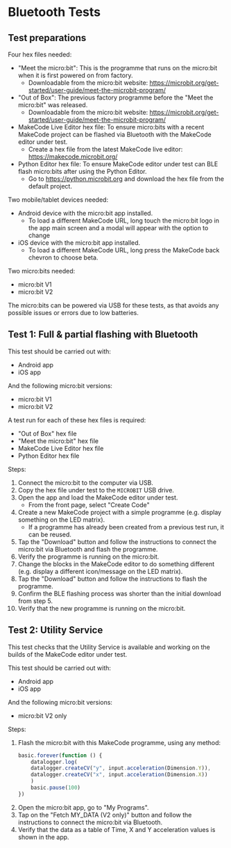 # Bluetooth Tests

## Test preparations

Four hex files needed:
- "Meet the micro:bit": This is the programme that runs on the micro:bit when
  it is first powered on from factory.
    - Downloadable from the micro:bit website:
      https://microbit.org/get-started/user-guide/meet-the-microbit-program/
- "Out of Box": The previous factory programme before the
  "Meet the micro:bit" was released.
    - Downloadable from the micro:bit website:
      https://microbit.org/get-started/user-guide/meet-the-microbit-program/
- MakeCode Live Editor hex file: To ensure micro:bits with a recent MakeCode
  project can be flashed via Bluetooth with the MakeCode editor under test.
    - Create a hex file from the latest MakeCode live editor:
      https://makecode.microbit.org/
- Python Editor hex file: To ensure MakeCode editor under test can BLE flash
  micro:bits after using the Python Editor.
    - Go to https://python.microbit.org and download the hex file
      from the default project.

Two mobile/tablet devices needed:
- Android device with the micro:bit app installed.
    - To load a different MakeCode URL, long touch the micro:bit logo in the
      app main screen and a modal will appear with the option to change
- iOS device with the micro:bit app installed.
    - To load a different MakeCode URL, long press the MakeCode back chevron
      to choose beta.

Two micro:bits needed:
- micro:bit V1
- micro:bit V2

The micro:bits can be powered via USB for these tests, as that avoids any
possible issues or errors due to low batteries.

## Test 1: Full & partial flashing with Bluetooth

This test should be carried out with:
- Android app
- iOS app

And the following micro:bit versions:
- micro:bit V1
- micro:bit V2

A test run for each of these hex files is required:
- "Out of Box" hex file
- "Meet the micro:bit" hex file
- MakeCode Live Editor hex file
- Python Editor hex file

Steps:
1. Connect the micro:bit to the computer via USB.
2. Copy the hex file under test to the `MICROBIT` USB drive.
3. Open the app and load the MakeCode editor under test.
    - From the front page, select "Create Code"
4. Create a new MakeCode project with a simple programme (e.g. display
   something on the LED matrix).
    - If a programme has already been created from a previous test run,
      it can be reused.
5. Tap the "Download" button and follow the instructions to connect the
   micro:bit via Bluetooth and flash the programme.
6. Verify the programme is running on the micro:bit.
7. Change the blocks in the MakeCode editor to do something different
   (e.g. display a different icon/message on the LED matrix).
8. Tap the "Download" button and follow the instructions to flash the programme.
9. Confirm the BLE flashing process was shorter than the initial download from
   step 5.
10. Verify that the new programme is running on the micro:bit.

## Test 2: Utility Service

This test checks that the Utility Service is available and working on
the builds of the MakeCode editor under test.

This test should be carried out with:
- Android app
- iOS app

And the following micro:bit versions:
- micro:bit V2 only

Steps:
1. Flash the micro:bit with this MakeCode programme, using any method:
    ```javascript
    basic.forever(function () {
        datalogger.log(
        datalogger.createCV("y", input.acceleration(Dimension.Y)),
        datalogger.createCV("x", input.acceleration(Dimension.X))
        )
        basic.pause(100)
    })
    ```
2. Open the micro:bit app, go to "My Programs".
3. Tap on the "Fetch MY_DATA (V2 only)" button and follow the instructions
   to connect the micro:bit via Bluetooth.
4. Verify that the data as a table of Time, X and Y acceleration values
   is shown in the app.
